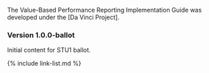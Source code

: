 
The Value-Based Performance Reporting Implementation Guide was developed under the  [Da Vinci Project].

### Version 1.0.0-ballot
Initial content for STU1 ballot.

{% include link-list.md %}
